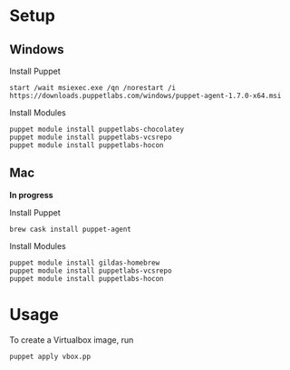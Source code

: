 # Setup

## Windows

Install Puppet

    start /wait msiexec.exe /qn /norestart /i https://downloads.puppetlabs.com/windows/puppet-agent-1.7.0-x64.msi

Install Modules

    puppet module install puppetlabs-chocolatey
    puppet module install puppetlabs-vcsrepo
    puppet module install puppetlabs-hocon

## Mac

**In progress**

Install Puppet

    brew cask install puppet-agent

Install Modules

    puppet module install gildas-homebrew
    puppet module install puppetlabs-vcsrepo
    puppet module install puppetlabs-hocon

# Usage

To create a Virtualbox image, run

    puppet apply vbox.pp
